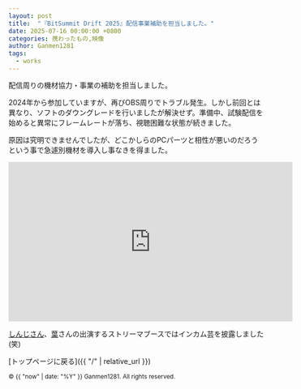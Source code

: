 ```yaml
---
layout: post
title:  "『BitSummit Drift 2025』配信事業補助を担当しました。"
date: 2025-07-16 00:00:00 +0800
categories: 携わったもの,映像
author: Ganmen1281
tags:
  - works
---
```

配信周りの機材協力・事業の補助を担当しました。

2024年から参加していますが、再びOBS周りでトラブル発生。しかし前回とは異なり、ソフトのダウングレードを行いましたが解決せず。準備中、試験配信を始めると異常にフレームレートが落ち、視聴困難な状態が続きました。

原因は究明できませんでしたが、どこかしらのPCパーツと相性が悪いのだろうという事で急遽別機材を導入し事なきを得ました。

<iframe width="560" height="315" src="https://www.youtube.com/embed/ow7sV8tdWkw?si=nalBhglqP3_KOgdX&amp;start=13083" title="YouTube video player" frameborder="0" allow="accelerometer; autoplay; clipboard-write; encrypted-media; gyroscope; picture-in-picture; web-share" referrerpolicy="strict-origin-when-cross-origin" allowfullscreen></iframe>

[しんじさん]、[葉]さんの出演するストリーマブースではインカム芸を披露しました(笑)

 [トップページに戻る]({{ "/" | relative_url }})

[原口沙輔]: https://x.com/sasuke_maschine
[羽坂]: https://x.com/castro_2034
[CDs]: http://cds-inter.net/
[Annie beatz]: https://x.com/Annie_beatz
[コブトリ]: https://x.com/mellorine062
[しんじさん]:https://x.com/Shinjisan_XD?ref_src=twsrc%5Egoogle%7Ctwcamp%5Eserp%7Ctwgr%5Eauthor
[葉]:https://x.com/yohdayo?ref_src=twsrc%5Egoogle%7Ctwcamp%5Eserp%7Ctwgr%5Eauthor

[GALLERIA]: https://galleria.net/
[Ableton]: https://www.ableton.com/ja/
[Steinberg]: https://www.steinberg.net/ja/
[ツミキ]: https://x.com/_23ki_?lang=ja

[BMPCC4K]:https://www.blackmagicdesign.com/jp/products/blackmagicpocketcinemacamera/techspecs/W-CIN-12

[Gopro Hero11]: https://gopro.com/ja/jp/shop/cameras/hero11-black/CHDHX-111-master.html?srsltid=AfmBOopWZ_rga1FrAcFnoEUS-k9RSzLXA4XO0q1BUu6YuOaVNGcU4aVH

[ZV-e10]: https://www.sony.jp/ichigan/products/ZV-E10/?srsltid=AfmBOoqQk4jE4BXYQD27RKQleQDc7RtuHGnxvSEA4v4-ytuVgt_duoLh

[ATEM Mini Pro]: https://www.blackmagicdesign.com/jp/products/atemmini/techspecs/W-APS-14

[V-8HD]: https://proav.roland.com/jp/products/v-8hd/

<p><small>&copy; {{ "now" | date: "%Y" }} Ganmen1281. All rights reserved.</small></p>